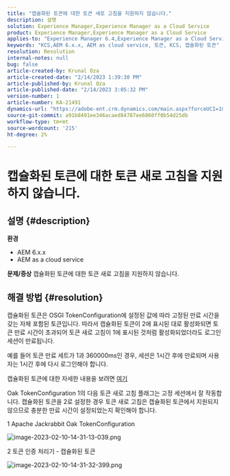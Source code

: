 ```yaml
---
title: "캡슐화된 토큰에 대한 토큰 새로 고침을 지원하지 않습니다."
description: 설명
solution: Experience Manager,Experience Manager as a Cloud Service
product: Experience Manager,Experience Manager as a Cloud Service
applies-to: "Experience Manager 6.4,Experience Manager as a Cloud Service,Experience Manager 6.5"
keywords: "KCS,AEM 6.x.x, AEM as cloud service, 토큰, KCS, 캡슐화된 토큰"
resolution: Resolution
internal-notes: null
bug: false
article-created-by: Krunal Oza
article-created-date: "2/14/2023 1:39:30 PM"
article-published-by: Krunal Oza
article-published-date: "2/14/2023 3:05:32 PM"
version-number: 1
article-number: KA-21491
dynamics-url: "https://adobe-ent.crm.dynamics.com/main.aspx?forceUCI=1&pagetype=entityrecord&etn=knowledgearticle&id=6c881cfc-6cac-ed11-aad1-6045bd006793"
source-git-commit: a91b8491ee346acaed84787ee6860ff0b54d25db
workflow-type: tm+mt
source-wordcount: '215'
ht-degree: 2%

---
```


# 캡슐화된 토큰에 대한 토큰 새로 고침을 지원하지 않습니다.

## 설명 {#description}

<b>환경</b>
- AEM 6.x.x
- AEM as a cloud service



<b>문제/증상</b>
캡슐화된 토큰에 대한 토큰 새로 고침을 지원하지 않습니다.




## 해결 방법 {#resolution}


캡슐화된 토큰은 OSGI TokenConfiguration에 설정된 값에 따라 고정된 만료 시간을 갖는 자체 포함된 토큰입니다. 따라서 캡슐화된 토큰이 2에 표시된 대로 활성화되면 토큰 만료 시간이 초과되어 토큰 새로 고침이 1에 표시된 것처럼 활성화되었더라도 로그인 세션이 만료됩니다.

예를 들어 토큰 만료 세트가 1과 360000ms인 경우, 세션은 1시간 후에 만료되며 사용자는 1시간 후에 다시 로그인해야 합니다.

캡슐화된 토큰에 대한 자세한 내용을 보려면 [여기](https://experienceleague.adobe.com/docs/experience-manager-64/administering/security/encapsulated-token.html?lang=en)

Oak TokenConfiguration 1의 다음 토큰 새로 고침 플래그는 고정 세션에서 잘 작동합니다. 캡슐화된 토큰을 2로 설정한 경우 토큰 새로 고침은 캡슐화된 토큰에서 지원되지 않으므로 충분한 만료 시간이 설정되었는지 확인해야 합니다.



1 Apache Jackrabbit Oak TokenConfiguration

![image-2023-02-10-14-31-13-039.png](https://jira.corp.adobe.com/secure/attachment/9633655/image-2023-02-10-14-31-13-039.png)

2 토큰 인증 처리기 - 캡슐화된 토큰



![image-2023-02-10-14-31-32-399.png](https://jira.corp.adobe.com/secure/attachment/9633654/image-2023-02-10-14-31-32-399.png)


